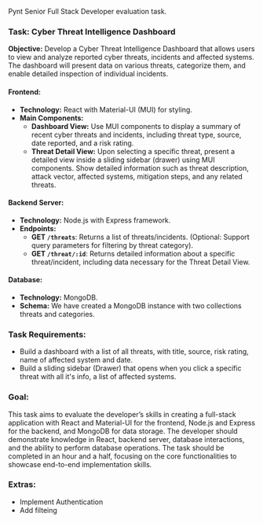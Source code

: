 Pynt Senior Full Stack Developer evaluation task.

### Task: Cyber Threat Intelligence Dashboard

**Objective:** Develop a Cyber Threat Intelligence Dashboard that allows users to view and analyze reported cyber threats, incidents and affected systems. The dashboard will present data on various threats, categorize them, and enable detailed inspection of individual incidents.

#### Frontend:

- **Technology:** React with Material-UI (MUI) for styling.
- **Main Components:**
    - **Dashboard View:** Use MUI components to display a summary of recent cyber threats and incidents, including threat type, source, date reported, and a risk rating.
    - **Threat Detail View:** Upon selecting a specific threat, present a detailed view inside a sliding sidebar (drawer) using MUI components. Show detailed information such as threat description, attack vector, affected systems, mitigation steps, and any related threats.

#### Backend Server:

- **Technology:** Node.js with Express framework.
- **Endpoints:**
    - **GET `/threats`**: Returns a list of threats/incidents. (Optional: Support query parameters for filtering by threat category).
    - **GET `/threat/:id`**: Returns detailed information about a specific threat/incident, including data necessary for the Threat Detail View.

#### Database:

- **Technology:** MongoDB.
- **Schema:** We have created a MongoDB instance with two collections threats and categories.

### Task Requirements:

- Build a dashboard with a list of all threats, with title, source, risk rating, name of affected system and date.
- Build a sliding sidebar (Drawer) that opens when you click a specific threat with all it's info, a list of affected systems.

### Goal:

This task aims to evaluate the developer’s skills in creating a full-stack application with React and Material-UI for the frontend, Node.js and Express for the backend, and MongoDB for data storage. The developer should demonstrate knowledge in React, backend server, database interactions, and the ability to perform database operations. The task should be completed in an hour and a half, focusing on the core functionalities to showcase end-to-end implementation skills.

### Extras:

- Implement Authentication
- Add filteing